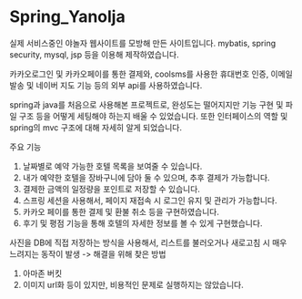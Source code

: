 # Spring_Yanolja
실제 서비스중인 야놀자 웹사이트를 모방해 만든 사이트입니다.
mybatis, spring security, mysql, jsp 등을 이용해 제작하였습니다.

카카오로그인 및 카카오페이를 통한 결제와, coolsms를 사용한 휴대번호 인증, 이메일 발송 및 네이버 지도 기능 등의 외부 api를 사용하였습니다.

spring과 java를 처음으로 사용해본  프로젝트로, 완성도는 떨어지지만 기능 구현 및 파일 구조 등을 어떻게 세팅해야 하는지 배울 수 있었습니다.
또한 인터페이스의 역할 및 spring의 mvc 구조에 대해 자세히 알게 되었습니다.

주요 기능
1. 날짜별로 예약 가능한 호텔 목록을 보여줄 수 있습니다.
2. 내가 예약한 호텔을 장바구니에 담아 둘 수 있으며, 추후 결제가 가능합니다.
3. 결제한 금액의 일정량을 포인트로 저장할 수 있습니다.
4. 스프링 세션을 사용해서, 페이지 재접속 시 로그인 유지 및 관리가 가능합니다.
5. 카카오 페이를 통한 결제 및 환불 취소 등을 구현하였습니다.
6. 후기 및 평점 기능을 통해 호텔의 자세한 정보를 볼 수 있게 구현했습니다.

사진을 DB에 직접 저장하는 방식을 사용해서, 리스트를 불러오거나 새로고침 시 매우 느려지는 동작이 발생
-> 해결을 위해 찾은 방법 
1. 아마존 버킷
2. 이미지 url화
등이 있지만, 비용적인 문제로 실행하지는 않았습니다.
